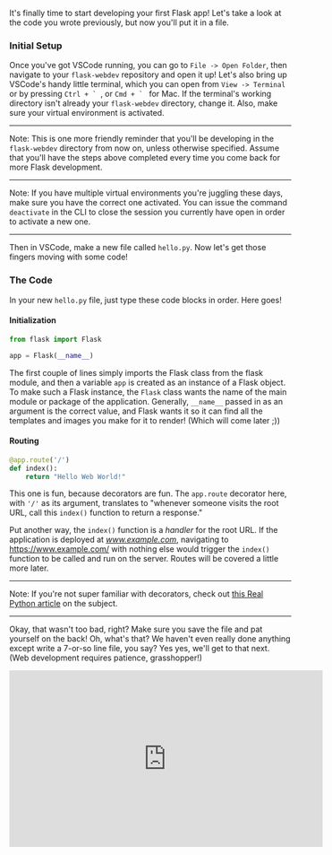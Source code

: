 It's finally time to start developing your first Flask app! Let's take a look at the code you wrote previously, but now you'll put it in a file.

### Initial Setup

Once you've got VSCode running, you can go to `File -> Open Folder`, then navigate to your `flask-webdev` repository and open it up! Let's also bring up VSCode's handy little terminal, which you can open from `View -> Terminal` or by pressing ``Ctrl + ` ``, or ``Cmd + ` `` for Mac. If the terminal's working directory isn't already your `flask-webdev` directory, change it. Also, make sure your virtual environment is activated.

[//]: # (Note to self: Be sure to change the filename later!)

---

Note: This is one more friendly reminder that you'll be developing in the `flask-webdev` directory from now on, unless otherwise specified. Assume that you'll have the steps above completed every time you come back for more Flask development.

---

Note: If you have multiple virtual environments you're juggling these days, make sure you have the correct one activated. You can issue the command `deactivate` in the CLI to close the session you currently have open in order to activate a new one.

---

Then in VSCode, make a new file called `hello.py`. Now let's get those fingers moving with some code!

### The Code

In your new `hello.py` file, just type these code blocks in order. Here goes!

#### Initialization

```python
from flask import Flask

app = Flask(__name__)
```

The first couple of lines simply imports the Flask class from the flask module, and then a variable `app` is created as an instance of a Flask object. To make such a Flask instance, the `Flask` class wants the name of the main module or package of the application. Generally, `__name__` passed in as an argument is the correct value, and Flask wants it so it can find all the templates and images you make for it to render! (Which will come later ;))

#### Routing

```python
@app.route('/')
def index():
    return "Hello Web World!"
```

This one is fun, because decorators are fun. The `app.route` decorator here, with `'/'` as its argument, translates to "whenever someone visits the root URL, call this `index()` function to return a response."

Put another way, the `index()` function is a *handler* for the root URL. If the application is deployed at *www.example.com*, navigating to https://www.example.com/ with nothing else would trigger the `index()` function to be called and run on the server. Routes will be covered a little more later.

[//]: # (or now? Also covering `add_url_rule` would be good)

-----

Note: If you're not super familiar with decorators, check out <a href="https://realpython.com/primer-on-python-decorators/" target="_blank">this Real Python article</a> on the subject.

-----

Okay, that wasn't too bad, right? Make sure you save the file and pat yourself on the back! Oh, what's that? We haven't even really done anything except write a 7-or-so line file, you say? Yes yes, we'll get to that next. (Web development requires patience, grasshopper!)

<iframe width="560" height="315" src="https://www.youtube.com/embed/gbNCBVzPYak?start=57" frameborder="0" allow="accelerometer; autoplay; encrypted-media; gyroscope; picture-in-picture" allowfullscreen></iframe>